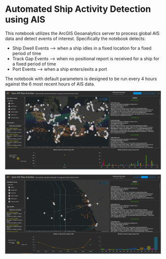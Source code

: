# Automated Ship Activity Detection using AIS

This notebook utilizes the ArcGIS Geoanalytics server to process global AIS data and detect events of interest. Specifically the notebook detects:
- Ship Dwell Events --> when a ship idles in a fixed location for a fixed period of time
- Track Gap Events --> when no positional report is received for a ship for a fixed period of time
- Port Events --> when a ship enters/exits a port

The notebook with default parameters is designed to be run every 4 hours against the 6 most recent hours of AIS data.

![alt text](https://github.com/phornstein/ArcGIS-Notebooks-Samples/blob/main/(Analysis)%20Ship%20Activity%20Detection/Dashboard1.JPG?raw=true)

![alt text](https://github.com/phornstein/ArcGIS-Notebooks-Samples/blob/main/(Analysis)%20Ship%20Activity%20Detection/Dashboard2.JPG?raw=true)
